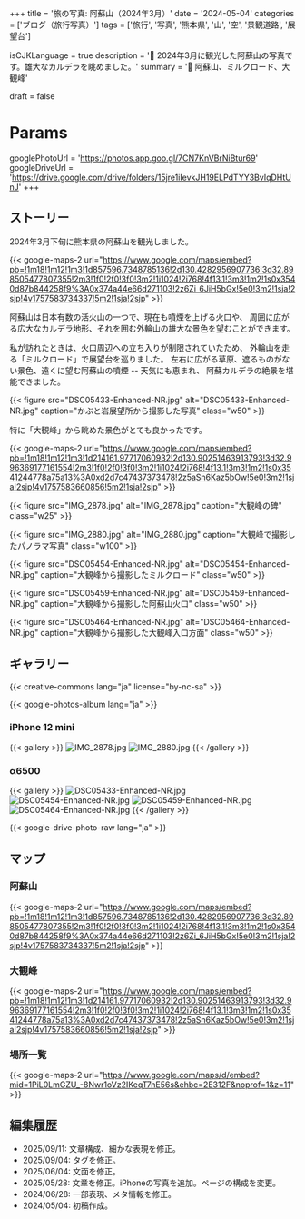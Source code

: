 +++
title = '旅の写真: 阿蘇山（2024年3月）'
date = '2024-05-04'
categories = ['ブログ（旅行写真）']
tags = ['旅行', '写真', '熊本県', '山', '空', '景観道路', '展望台']

isCJKLanguage = true
description = '🌋 2024年3月に観光した阿蘇山の写真です。雄大なカルデラを眺めました。'
summary = '📍 阿蘇山、ミルクロード、大観峰'

draft = false

# Params
googlePhotoUrl = 'https://photos.app.goo.gl/7CN7KnVBrNiBtur69'
googleDriveUrl = 'https://drive.google.com/drive/folders/15jre1iIevkJH19ELPdTYY3BvIqDHtUnJ'
+++


## ストーリー

2024年3月下旬に熊本県の阿蘇山を観光しました。

{{< google-maps-2
    url="https://www.google.com/maps/embed?pb=!1m18!1m12!1m3!1d857596.7348785136!2d130.4282956907736!3d32.898505477807355!2m3!1f0!2f0!3f0!3m2!1i1024!2i768!4f13.1!3m3!1m2!1s0x3540d87b844258f9%3A0x374a44e66d271103!2z6Zi_6JiH5bGx!5e0!3m2!1sja!2sjp!4v1757583734337!5m2!1sja!2sjp"
    >}}


阿蘇山は日本有数の活火山の一つで、現在も噴煙を上げる火口や、
周囲に広がる広大なカルデラ地形、それを囲む外輪山の雄大な景色を望むことができます。

私が訪れたときは、火口周辺への立ち入りが制限されていたため、
外輪山を走る「ミルクロード」で展望台を巡りました。
左右に広がる草原、遮るものがない景色、遠くに望む阿蘇山の噴煙 -- 天気にも恵まれ、
阿蘇カルデラの絶景を堪能できました。

{{< figure
    src="DSC05433-Enhanced-NR.jpg"
    alt="DSC05433-Enhanced-NR.jpg"
    caption="かぶと岩展望所から撮影した写真"
    class="w50"
    >}}


特に「大観峰」から眺めた景色がとても良かったです。

{{< google-maps-2
    url="https://www.google.com/maps/embed?pb=!1m18!1m12!1m3!1d214161.97717060932!2d130.90251463913793!3d32.996369177161554!2m3!1f0!2f0!3f0!3m2!1i1024!2i768!4f13.1!3m3!1m2!1s0x3541244778a75a13%3A0xd2d7c47437373478!2z5aSn6Kaz5bOw!5e0!3m2!1sja!2sjp!4v1757583660856!5m2!1sja!2sjp"
    >}}

{{< figure 
    src="IMG_2878.jpg"
    alt="IMG_2878.jpg"
    caption="大観峰の碑"
    class="w25" 
    >}}

{{< figure 
    src="IMG_2880.jpg"
    alt="IMG_2880.jpg"
    caption="大観峰で撮影したパノラマ写真"
    class="w100" 
    >}}

{{< figure 
    src="DSC05454-Enhanced-NR.jpg"
    alt="DSC05454-Enhanced-NR.jpg"
    caption="大観峰から撮影したミルクロード"
    class="w50" 
    >}}

{{< figure 
    src="DSC05459-Enhanced-NR.jpg"
    alt="DSC05459-Enhanced-NR.jpg"
    caption="大観峰から撮影した阿蘇山火口"
    class="w50" 
    >}}

{{< figure 
    src="DSC05464-Enhanced-NR.jpg"
    alt="DSC05464-Enhanced-NR.jpg"
    caption="大観峰から撮影した大観峰入口方面"
    class="w50" 
    >}}


## ギャラリー

{{< creative-commons lang="ja" license="by-nc-sa" >}}

{{< google-photos-album lang="ja" >}}


### iPhone 12 mini

{{< gallery >}}
  <img src="IMG_2878.jpg" alt="IMG_2878.jpg" class="grid-w20" />
  <img src="IMG_2880.jpg" alt="IMG_2880.jpg" class="grid-w80" />
{{< /gallery >}}


### α6500

{{< gallery >}}
    <img src="DSC05433-Enhanced-NR.jpg" alt="DSC05433-Enhanced-NR.jpg" class="grid-w50" />
    <img src="DSC05454-Enhanced-NR.jpg" alt="DSC05454-Enhanced-NR.jpg" class="grid-w50" />
    <img src="DSC05459-Enhanced-NR.jpg" alt="DSC05459-Enhanced-NR.jpg" class="grid-w50" />
    <img src="DSC05464-Enhanced-NR.jpg" alt="DSC05464-Enhanced-NR.jpg" class="grid-w50" />
{{< /gallery >}}

{{< google-drive-photo-raw lang="ja" >}}


## マップ

### 阿蘇山

{{< google-maps-2
    url="https://www.google.com/maps/embed?pb=!1m18!1m12!1m3!1d857596.7348785136!2d130.4282956907736!3d32.898505477807355!2m3!1f0!2f0!3f0!3m2!1i1024!2i768!4f13.1!3m3!1m2!1s0x3540d87b844258f9%3A0x374a44e66d271103!2z6Zi_6JiH5bGx!5e0!3m2!1sja!2sjp!4v1757583734337!5m2!1sja!2sjp"
    >}}


### 大観峰

{{< google-maps-2
    url="https://www.google.com/maps/embed?pb=!1m18!1m12!1m3!1d214161.97717060932!2d130.90251463913793!3d32.996369177161554!2m3!1f0!2f0!3f0!3m2!1i1024!2i768!4f13.1!3m3!1m2!1s0x3541244778a75a13%3A0xd2d7c47437373478!2z5aSn6Kaz5bOw!5e0!3m2!1sja!2sjp!4v1757583660856!5m2!1sja!2sjp"
    >}}


### 場所一覧

{{< google-maps-2
    url="https://www.google.com/maps/d/embed?mid=1PiL0LmGZU_-8Nwr1oVz2IKeqT7nE56s&ehbc=2E312F&noprof=1&z=11"
    >}}


## 編集履歴

- 2025/09/11: 文章構成、細かな表現を修正。
- 2025/09/04: タグを修正。
- 2025/06/04: 文面を修正。
- 2025/05/28: 文章を修正。iPhoneの写真を追加。ページの構成を変更。
- 2024/06/28: 一部表現、メタ情報を修正。
- 2024/05/04: 初稿作成。
